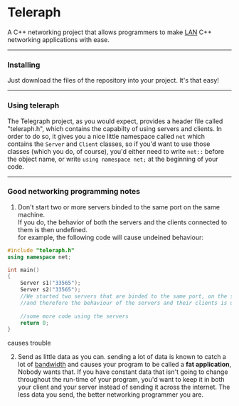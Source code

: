 # Teleraph

A C++ networking project that allows programmers to make [LAN](https://en.wikipedia.org/wiki/Local_area_network "Local Area Network") C++ networking applications with ease.

---

### Installing

Just download the files of the repository into your project. It's that easy!

---

### Using teleraph

The Telegraph project, as you would expect, provides a header file called "teleraph.h", which contains the capabilty of using servers and clients. In order to do so, it gives you a nice little namespace called `net` which contains the `Server` and `Client` classes, so if you'd want to use those classes (which you do, of course), you'd either need to write `net::` before the object name, or write `using namespace net;` at the beginning of your code.

---

### Good networking programming notes

1. Don't start two or more servers binded to the same port on the same machine.\
If you do, the behavior of both the servers and the clients connected to them is then undefined.\
for example, the following code will cause undeined behaviour:
```C++
#include "teleraph.h"
using namespace net;

int main()
{
    Server s1("33565");
    Server s2("33565");
    //We started two servers that are binded to the same port, on the same machine,
    //and therefore the behaviour of the servers and their clients is undefined.
    
    //some more code using the servers
    return 0;
}
```
causes trouble

2. Send as little data as you can. sending a lot of data is known to catch a lot of [bandwidth](https://en.wikipedia.org/wiki/Bandwidth_(computing) "Bandwith (computing)") and causes your program to be called a **fat application**, Nobody wants that. If you have constant data that isn't going to change throughout the run-time of your program, you'd want to keep it in both your client and your server instead of sending it across the internet. The less data you send, the better networking programmer you are.
